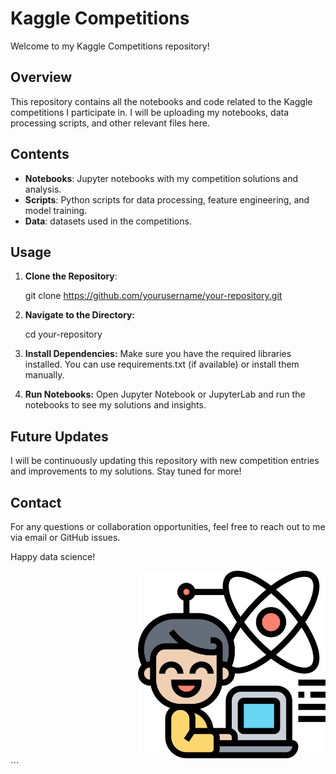 # Kaggle Competitions

Welcome to my Kaggle Competitions repository!

## Overview

This repository contains all the notebooks and code related to the Kaggle competitions I participate in. I will be uploading my notebooks, data processing scripts, and other relevant files here.

## Contents

- **Notebooks**: Jupyter notebooks with my competition solutions and analysis.
- **Scripts**: Python scripts for data processing, feature engineering, and model training.
- **Data**: datasets used in the competitions.

## Usage

1. **Clone the Repository**:

   git clone https://github.com/yourusername/your-repository.git

2. **Navigate to the Directory:**

    cd your-repository

3. **Install Dependencies:**
    Make sure you have the required libraries installed. You can use requirements.txt (if available) or install them manually.

4. **Run Notebooks:**
    Open Jupyter Notebook or JupyterLab and run the notebooks to see my solutions and insights.

## Future Updates
I will be continuously updating this repository with new competition entries and improvements to my solutions. Stay tuned for more!

## Contact
For any questions or collaboration opportunities, feel free to reach out to me via email or GitHub issues.

Happy data science!
<div align="right"> <img src="images/data-science-icon.png" alt="Data Science Icon" width="300"/> </div> ```
